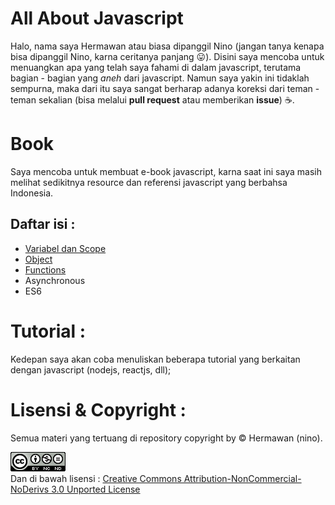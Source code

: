 # All About Javascript

Halo, nama saya Hermawan atau biasa dipanggil Nino (jangan tanya kenapa bisa dipanggil Nino, karna ceritanya panjang :stuck_out_tongue:).
Disini saya mencoba untuk menuangkan apa yang telah saya fahami di dalam javascript, terutama bagian - bagian yang *aneh* dari javascript.
Namun saya yakin ini tidaklah sempurna, maka dari itu saya sangat berharap adanya koreksi dari teman - teman sekalian (bisa melalui **pull request** atau memberikan **issue**) :coffee:.

Book
====
Saya mencoba untuk membuat e-book javascript, karna saat ini saya masih melihat sedikitnya resource dan referensi javascript yang berbahsa Indonesia.

Daftar isi :
-----------
- [Variabel dan Scope](Scope.md)
- [Object](Object.md)
- [Functions](Functions.md)
- Asynchronous
- ES6

Tutorial : 
==========
Kedepan saya akan coba menuliskan beberapa tutorial yang berkaitan dengan javascript (nodejs, reactjs, dll);

Lisensi & Copyright :
=====================
Semua materi yang tertuang di repository copyright by :copyright: Hermawan (nino).

![](./img/lisensi.png)  
Dan di bawah lisensi : [Creative Commons Attribution-NonCommercial-NoDerivs 3.0 Unported License](https://creativecommons.org/licenses/by-nc-nd/3.0/)